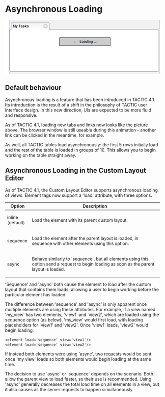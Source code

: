 # Asynchronous Loading

![image](media/async_loading.png)

## Default behaviour

Asynchronous loading is a feature that has been introduced in TACTIC
4.1. Its introduction is the result of a shift in the philosophy of
TACTIC user interface design. In this new direction, UIs are expected to
be more fluid and responsive.

As of TACTIC 4.1, loading new tabs and links now looks like the picture
above. The browser window is still useable during this animation -
another link can be clicked in the meantime, for example.

As well, all TACTIC tables load asynchronously: the first 5 rows
initially load and the rest of the table is loaded in groups of 10. This
allows you to begin working on the table straight away.

## Asynchronous Loading in the Custom Layout Editor

As of TACTIC 4.1, the Custom Layout Editor supports asynchronous loading
of views. Element tags now support a 'load' attribute, with three
options.

<table>
<colgroup>
<col width="16%" />
<col width="84%" />
</colgroup>
<thead>
<tr class="header">
<th>Option</th>
<th>Description</th>
</tr>
</thead>
<tbody>
<tr class="odd">
<td><p>inline (default)</p></td>
<td><p>Load the element with its parent custom layout.</p></td>
</tr>
<tr class="even">
<td><p>sequence</p></td>
<td><p>Load the element after the parent layout is loaded, in sequence with other elements using this option.</p></td>
</tr>
<tr class="odd">
<td><p>async</p></td>
<td><p>Behave similarly to 'sequence', but all elements using this option send a request to begin loading as soon as the parent layout is loaded.</p></td>
</tr>
</tbody>
</table>

'Sequence' and 'async' both cause the element to load after the custom
layout that contains them loads, allowing a user to begin working before
the particular element has loaded.

The difference between 'sequence' and 'async' is only apparent once
multiple elements are using these attributes. For example, if a view
named 'my\_view' has two elements, 'view1' and 'view2', which are loaded
using the sequence option (as below), 'my\_view' would first load, with
loading placeholders for 'view1' and 'view2'. Once 'view1' loads,
'view2' would begin loading.

    <element load='sequence' view='view1'/>
    <element load='sequence' view='view2'/>

If instead both elements were using 'async', two requests would be sent
once 'my\_view' loads so both elements would begin loading at the same
time.

The decision to use 'async' or 'sequence' depends on the scenario. Both
allow the parent view to load faster, so their use is recommended. Using
'async' generally decreases the total load time on all elements in a
view, but it also causes all the server requests to happen
simultaneously.
